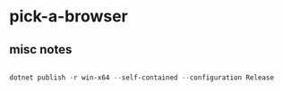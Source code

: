 # pick-a-browser

## misc notes

```powershell

dotnet publish -r win-x64 --self-contained --configuration Release

```
